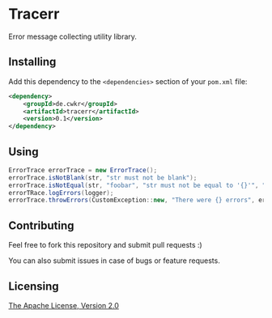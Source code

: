 # Tracerr

Error message collecting utility library.


## Installing

Add this dependency to the `<dependencies>` section of your `pom.xml` file:

```xml
<dependency>
    <groupId>de.cwkr</groupId>
    <artifactId>tracerr</artifactId>
    <version>0.1</version>
</dependency>
```


## Using

```java
ErrorTrace errorTrace = new ErrorTrace();
errorTrace.isNotBlank(str, "str must not be blank");
errorTrace.isNotEqual(str, "foobar", "str must not be equal to '{}'", "foobar");
errorTRace.logErrors(logger);
errorTrace.throwErrors(CustomException::new, "There were {} errors", errorTrace.countErrors())
```


## Contributing

Feel free to fork this repository and submit pull requests :)

You can also submit issues in case of bugs or feature requests.


## Licensing

[The Apache License, Version 2.0](LICENSE)
